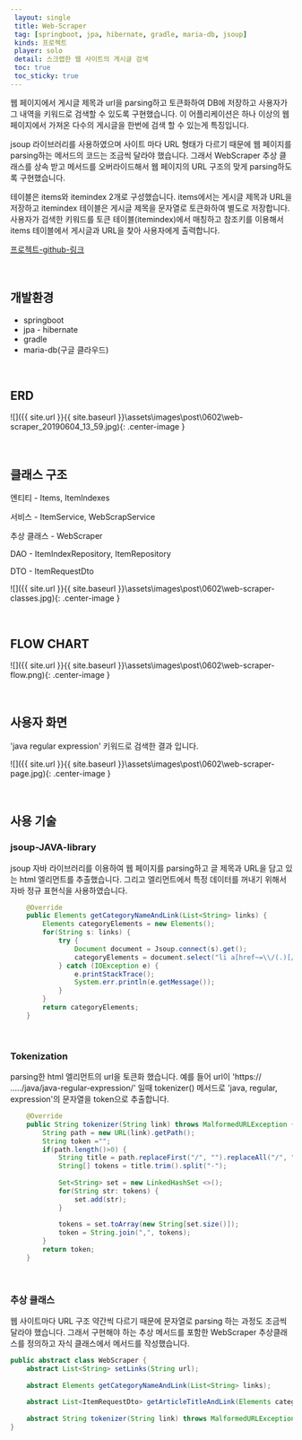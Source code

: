 ```yaml
---
 layout: single
 title: Web-Scraper
 tag: [springboot, jpa, hibernate, gradle, maria-db, jsoup]
 kinds: 프로젝트
 player: solo
 detail: 스크랩한 웹 사이트의 게시글 검색
 toc: true
 toc_sticky: true
---
```


웹 페이지에서 게시글 제목과 url을 parsing하고 토큰화하여 DB에 저장하고 사용자가 그 내역을 키워드로 검색할 수 있도록 구현했습니다. 이 어플리케이션은 하나 이상의 웹 페이지에서 가져온 다수의 게시글을 한번에 검색 할 수 있는게 특징입니다.

jsoup 라이브러리를 사용하였으며 사이트 마다 URL 형태가 다르기 때문에 웹 페이지를 parsing하는 메서드의 코드는 조금씩 달라야 했습니다. 그래서 WebScraper 추상 클래스를 상속 받고 메서드를 오버라이드해서 웹 페이지의 URL 구조의 맞게 parsing하도록 구현했습니다.

테이블은 items와 itemindex 2개로 구성했습니다. items에서는 게시글 제목과 URL을 저장하고 itemindex 테이블은 게시글 제목을 문자열로 토큰화하여 별도로 저장합니다. 사용자가 검색한 키워드를 토큰 테이블(itemindex)에서 매칭하고 참조키를 이용해서 items 테이블에서 게시글과 URL을 찾아 사용자에게 출력합니다. 

[프로젝트-github-링크](https://github.com/midas123/yk-toy-project)

<br>

## 개발환경

- springboot
- jpa - hibernate
- gradle
- maria-db(구글 클라우드)

<br>

## ERD

![]({{ site.url }}{{ site.baseurl }}\assets\images\post\0602\web-scraper_20190604_13_59.jpg){: .center-image }

<br>

## 클래스 구조



엔티티 - Items, ItemIndexes

서비스 - ItemService, WebScrapService

추상 클래스 - WebScraper

DAO - ItemIndexRepository, ItemRepository

DTO - ItemRequestDto

![]({{ site.url }}{{ site.baseurl }}\assets\images\post\0602\web-scraper-classes.jpg){: .center-image }

<br>

## FLOW CHART

![]({{ site.url }}{{ site.baseurl }}\assets\images\post\0602\web-scraper-flow.png){: .center-image }

<br>

##  사용자 화면

'java regular expression' 키워드로 검색한 결과 입니다.

![]({{ site.url }}{{ site.baseurl }}\assets\images\post\0602\web-scraper-page.jpg){: .center-image }

<br>

## 사용 기술

### jsoup-JAVA-library

jsoup 자바 라이브러리를 이용하여 웹 페이지를 parsing하고 글 제목과 URL을 담고 있는 html 엘리먼트를 추출했습니다. 그리고 엘리먼트에서 특정 데이터를 꺼내기 위해서 자바 정규 표현식을 사용하였습니다.

```java
	@Override
	public Elements getCategoryNameAndLink(List<String> links) {
		Elements categoryElements = new Elements();
		for(String s: links) {
			try {
				Document document = Jsoup.connect(s).get();
				categoryElements = document.select("li a[href~=\\/(.)[/.*(?i)spring.*|.*(?i)java.*]]");
			} catch (IOException e) {
				e.printStackTrace();
				System.err.println(e.getMessage());
			}
		}
		return categoryElements;
	}
```

<br>

### Tokenization

parsing한 html 엘리먼트의 url을 토큰화 했습니다. 예를 들어 url이 'https:// ...../java/java-regular-expression/' 일때 tokenizer() 메서드로 'java, regular, expression'의 문자열을 token으로 추출합니다.

```java
	@Override
	public String tokenizer(String link) throws MalformedURLException {
		String path = new URL(link).getPath();
		String token ="";
		if(path.length()>0) {
			String title = path.replaceFirst("/", "").replaceAll("/", "-");
			String[] tokens = title.trim().split("-");
			
			Set<String> set = new LinkedHashSet <>(); 
			for(String str: tokens) {
				set.add(str);
			}
			
			tokens = set.toArray(new String[set.size()]);
			token = String.join(",", tokens);
		}
		return token;
	}
```

<br>

### 추상 클래스

웹 사이트마다 URL 구조 약간씩 다르기 때문에 문자열로 parsing 하는 과정도 조금씩 달라야 했습니다. 그래서 구현해야 하는 추상 메서드를 포함한 WebScraper 추상클래스를 정의하고 자식 클래스에서 메서드를 작성했습니다.

```java
public abstract class WebScraper {
	abstract List<String> setLinks(String url);
	
	abstract Elements getCategoryNameAndLink(List<String> links);
	
	abstract List<ItemRequestDto> getArticleTitleAndLink(Elements categoryLinks);
	
	abstract String tokenizer(String link) throws MalformedURLException;
}
```

